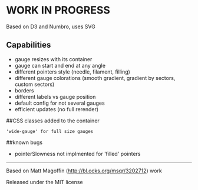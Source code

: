 # WORK IN PROGRESS

Based on D3 and Numbro, uses SVG


## Capabilities

* gauge resizes with its container
* gauge can start and end at any angle
* different pointers style (needle, filament, filling)
* different gauge colorations (smooth gradient, gradient by sectors, custom sectors)
* borders 
* different labels vs gauge position
* default config for not several gauges
* efficient updates (no full rerender)
 	
##CSS classes added to the container

	'wide-gauge' for full size gauges
 	
##known bugs 

* pointerSlowness not implmented for 'filled' pointers
	
	
---
Based on Matt Magoffin (http://bl.ocks.org/msqr/3202712) work

Released under the MIT license